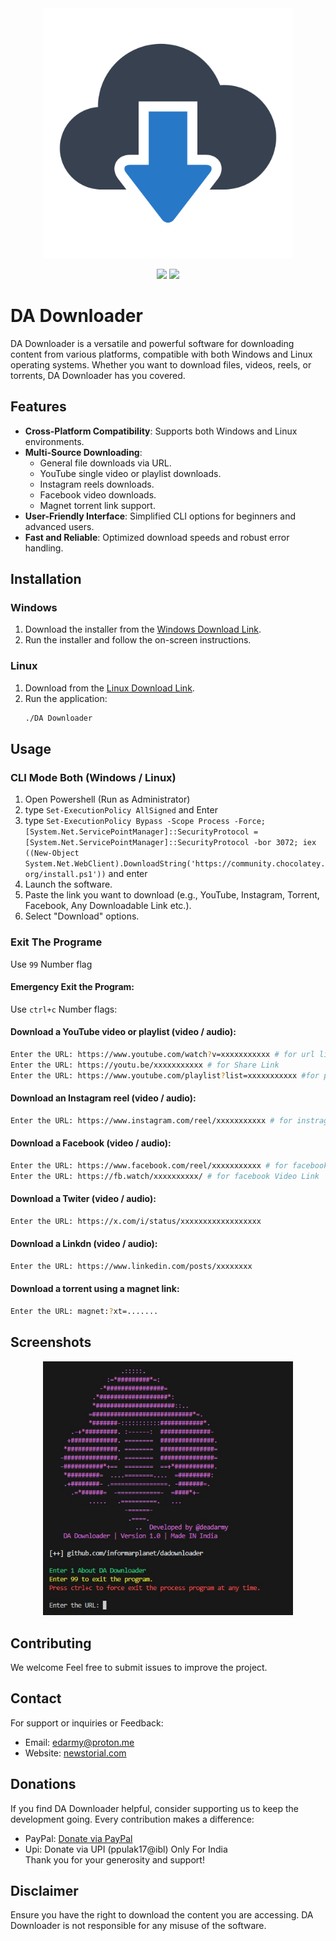 <div align="center">
  <img src="./cloud.png" alt="DA Downloader" width="400" />
</div>
<p align="center">
  <img src="https://img.shields.io/badge/Version-1.0-green?style=flat-square?style=for-the-badge">
  <img src="https://img.shields.io/badge/Author-DEAD Army-blue?style=flat-square?style=for-the-badge">
</p>

# DA Downloader

DA Downloader is a versatile and powerful software for downloading content from various platforms, compatible with both Windows and Linux operating systems. Whether you want to download files, videos, reels, or torrents, DA Downloader has you covered.

## Features

- **Cross-Platform Compatibility**: Supports both Windows and Linux environments.
- **Multi-Source Downloading**: 
  - General file downloads via URL.
  - YouTube single video or playlist downloads.
  - Instagram reels downloads.
  - Facebook video downloads.
  - Magnet torrent link support.
- **User-Friendly Interface**: Simplified CLI options for beginners and advanced users.
- **Fast and Reliable**: Optimized download speeds and robust error handling.

## Installation

### Windows

1. Download the installer from the [Windows Download Link](https://forms.gle/296LZ4RJevMWjPzp8).
2. Run the installer and follow the on-screen instructions.

### Linux

1. Download from the [Linux Download Link](https://forms.gle/296LZ4RJevMWjPzp8).
2. Run the application:
   ```bash
   ./DA Downloader
   ```

## Usage

### CLI Mode Both (Windows / Linux)

1. Open Powershell (Run as Administrator)
2. type `Set-ExecutionPolicy AllSigned` and Enter
3. type `Set-ExecutionPolicy Bypass -Scope Process -Force; [System.Net.ServicePointManager]::SecurityProtocol = [System.Net.ServicePointManager]::SecurityProtocol -bor 3072; iex ((New-Object System.Net.WebClient).DownloadString('https://community.chocolatey.org/install.ps1'))` and enter
4. Launch the software.
5. Paste the link you want to download (e.g., YouTube, Instagram, Torrent, Facebook, Any Downloadable Link etc.).
6. Select "Download" options.

### Exit The Programe

Use `99` Number flag

#### Emergency Exit the Program:
Use `ctrl+c` Number flags:

#### Download a YouTube video or playlist (video / audio):
```bash
Enter the URL: https://www.youtube.com/watch?v=xxxxxxxxxxx # for url link
Enter the URL: https://youtu.be/xxxxxxxxxxx # for Share Link
Enter the URL: https://www.youtube.com/playlist?list=xxxxxxxxxxx #for playlist
```

#### Download an Instagram reel (video / audio):
```bash
Enter the URL: https://www.instagram.com/reel/xxxxxxxxxxx # for instragram Link
```

#### Download a Facebook (video / audio):
```bash
Enter the URL: https://www.facebook.com/reel/xxxxxxxxxxx # for facebook reel Link
Enter the URL: https://fb.watch/xxxxxxxxxx/ # for facebook Video Link

```
#### Download a Twiter (video / audio):
```bash
Enter the URL: https://x.com/i/status/xxxxxxxxxxxxxxxxxx

```
#### Download a Linkdn (video / audio):
```bash
Enter the URL: https://www.linkedin.com/posts/xxxxxxxx 

```

#### Download a torrent using a magnet link:
```bash
Enter the URL: magnet:?xt=.......
```
## Screenshots
<div align="center">
  <img src="./da downloader.jpeg" alt="DA Downloader" width="400" />
</div>

## Contributing

We welcome Feel free to submit issues to improve the project.

## Contact

For support or inquiries or Feedback:
- Email: edarmy@proton.me
- Website: [newstorial.com](https://www.newstorial.com)

## Donations

If you find DA Downloader helpful, consider supporting us to keep the development going. Every contribution makes a difference:
- PayPal: [Donate via PayPal](https://paypal.me/p964)
- Upi: Donate via UPI (ppulak17@ibl) Only For India  
Thank you for your generosity and support!


## Disclaimer

Ensure you have the right to download the content you are accessing. DA Downloader is not responsible for any misuse of the software.
